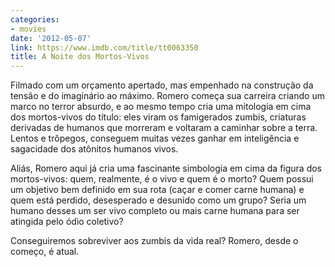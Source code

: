 ```yaml
---
categories:
- movies
date: '2012-05-07'
link: https://www.imdb.com/title/tt0063350
title: A Noite dos Mortos-Vivos
---
```


Filmado com um orçamento apertado, mas empenhado na construção da tensão e do imaginário ao máximo. Romero começa sua carreira criando um marco no terror absurdo, e ao mesmo tempo cria uma mitologia em cima dos mortos-vivos do título: eles viram os famigerados zumbis, criaturas derivadas de humanos que morreram e voltaram a caminhar sobre a terra. Lentos e trôpegos, conseguem muitas vezes ganhar em inteligência e sagacidade dos atônitos humanos vivos.

Aliás, Romero aqui já cria uma fascinante simbologia em cima da figura dos mortos-vivos: quem, realmente, é o vivo e quem é o morto? Quem possui um objetivo bem definido em sua rota (caçar e comer carne humana) e quem está perdido, desesperado e desunido como um grupo? Seria um humano desses um ser vivo completo ou mais carne humana para ser atingida pelo ódio coletivo?

Conseguiremos sobreviver aos zumbis da vida real? Romero, desde o começo, é atual.